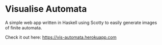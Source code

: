 # Visualise Automata

A simple web app written in Haskell using Scotty to easily generate images of finite automata.

Check it out here: https://vis-automata.herokuapp.com
